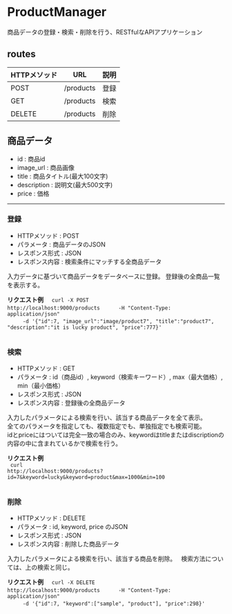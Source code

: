 # ProductManager

商品データの登録・検索・削除を行う、RESTfulなAPIアプリケーション  

## routes  

| HTTPメソッド | URL | 説明 |  
| ---- | ---- | ---- |  
| POST | /products | 登録 |  
| GET | /products | 検索 |  
| DELETE | /products | 削除 |  

## 商品データ  
- id : 商品id
- image_url : 商品画像  
- title : 商品タイトル(最大100文字)
- description : 説明文(最大500文字)
- price : 価格  

----------------

### 登録
- HTTPメソッド : POST
- パラメータ : 商品データのJSON  
- レスポンス形式 : JSON  
- レスポンス内容 : 検索条件にマッチする全商品データ  
  
入力データに基づいて商品データをデータベースに登録。
登録後の全商品一覧を表示する。  
  
**リクエスト例**  
<code>
curl -X POST http://localhost:9000/products 
　　　-H "Content-Type: application/json" 
　　　-d '{"id":7, "image_url":"image/product7", "title":"product7", "description":"it is lucky product", "price":777}'  
</code>

### 検索  
- HTTPメソッド : GET
- パラメータ : id（商品id）, keyword（検索キーワード）, max（最大価格）, min（最小価格）  
- レスポンス形式 : JSON  
- レスポンス内容 : 登録後の全商品データ

入力したパラメータによる検索を行い、該当する商品データを全て表示。  
全てのパラメータを指定しても、複数指定でも、単独指定でも検索可能。  
idとpriceにはついては完全一致の場合のみ、keywordはtitleまたはdiscriptionの内容の中に含まれているかで検索を行う。  

**リクエスト例**  
<code>
curl http://localhost:9000/products\?id=7\&keyword=lucky\&keyword=product\&max=1000\&min=100  
</code>

### 削除
- HTTPメソッド : DELETE
- パラメータ : id, keyword, price のJSON
- レスポンス形式 : JSON  
- レスポンス内容 : 削除した商品データ
  
入力したパラメータによる検索を行い、該当する商品を削除。  
検索方法については、上の検索と同じ。  

**リクエスト例**  
<code>
curl -X DELETE http://localhost:9000/products 
　　　-H "Content-Type: application/json" 
　　　-d '{"id":7, "keyword":["sample", "product"], "price":298}'
</code>
